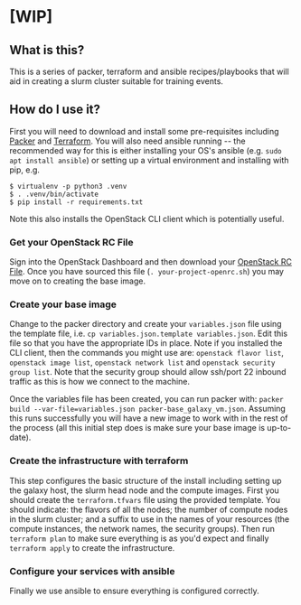 # [WIP]

## What is this?

This is a series of packer, terraform and ansible recipes/playbooks that will aid in creating a slurm cluster suitable for training events.
## How do I use it?
First you will need to download and install some pre-requisites including [Packer]() and [Terraform](). You will also need ansible running -- the recommended way for this is either installing your OS's ansible (e.g. `sudo apt install ansible`) or setting up a virtual environment and installing with pip, e.g.
```console
$ virtualenv -p python3 .venv
$ . .venv/bin/activate
$ pip install -r requirements.txt
```
Note this also installs the OpenStack CLI client which is potentially useful.

### Get your OpenStack RC File
Sign into the OpenStack Dashboard and then download your [OpenStack RC File](https://dashboard.ilifu.ac.za/project/api_access/). Once you have sourced this file (`. your-project-openrc.sh`) you may move on to creating the base image.

### Create your base image
Change to the packer directory and create your `variables.json` file using the template file, i.e. `cp variables.json.template variables.json`. Edit this file so that you have the appropriate IDs in place. Note if you installed the CLI client, then the commands you might use are:
`openstack flavor list`, `openstack image list`, `openstack network list` and `openstack security group list`. Note that the security group should allow ssh/port 22 inbound traffic as this is how we connect to the machine.

Once the variables file has been created, you can run packer with: `packer build --var-file=variables.json packer-base_galaxy_vm.json`. Assuming this runs successfully you will have a new image to work with in the rest of the process (all this initial step does is make sure your base image is up-to-date).

### Create the infrastructure with terraform
This step configures the basic structure of the install including setting up the galaxy host, the slurm head node and the compute images. First you should create the `terraform.tfvars` file using the provided template. You should indicate: the flavors of all the nodes; the number of compute nodes in the slurm cluster; and a suffix to use in the names of your resources (the compute instances, the network names, the security groups). Then run `terraform plan` to make sure everything is as you'd expect and finally `terraform apply` to create the infrastructure. 

### Configure your services with ansible
Finally we use ansible to ensure everything is configured correctly.
